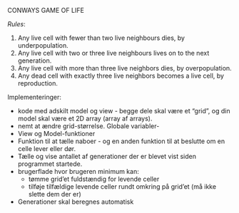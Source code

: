 CONWAYS GAME OF LIFE

_Rules_:

1. Any live cell with fewer than two live neighbours dies, by underpopulation.
2. Any live cell with two or three live neighbours lives on to the next generation.
3. Any live cell with more than three live neighbors dies, by overpopulation.
4. Any dead cell with exactly three live neighbors becomes a live cell, by reproduction.

Implementeringer:

- kode med adskilt model og view - begge dele skal være et “grid”, og din model skal være et 2D array (array af arrays).
- nemt at ændre grid-størrelse. Globale variabler-
- View og Model-funktioner
- Funktion til at tælle naboer - og en anden funktion til at beslutte om en celle lever eller dør.
- Tælle og vise antallet af generationer der er blevet vist siden programmet startede.
- brugerflade hvor brugeren minimum kan:
  - tømme grid’et fuldstændig for levende celler
  - tilføje tilfældige levende celler rundt omkring på grid’et (må ikke slette dem der er)
- Generationer skal beregnes automatisk
